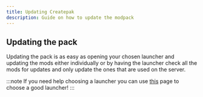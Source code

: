 ```yaml
---
title: Updating Createpak
description: Guide on how to update the modpack
---
```


## Updating the pack

Updating the pack is as easy as opening your chosen launcher and updating the mods either individually or by having the launcher check all the mods for updates and only update the ones that are used on the server.

:::note
If you need help choosing a launcher you can use [this](/choosing-a-launcher.md) page to choose a good launcher!
:::